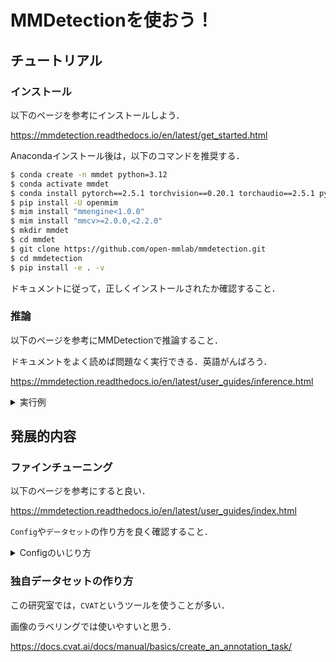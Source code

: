 # MMDetectionを使おう！

## チュートリアル

### インストール

以下のページを参考にインストールしよう．

https://mmdetection.readthedocs.io/en/latest/get_started.html

Anacondaインストール後は，以下のコマンドを推奨する．
```bash
$ conda create -n mmdet python=3.12
$ conda activate mmdet
$ conda install pytorch==2.5.1 torchvision==0.20.1 torchaudio==2.5.1 pytorch-cuda=12.4 -c pytorch -c nvidia
$ pip install -U openmim
$ mim install "mmengine<1.0.0"
$ mim install "mmcv>=2.0.0,<2.2.0"
$ mkdir mmdet
$ cd mmdet
$ git clone https://github.com/open-mmlab/mmdetection.git
$ cd mmdetection
$ pip install -e . -v
```

ドキュメントに従って，正しくインストールされたか確認すること．

### 推論

以下のページを参考にMMDetectionで推論すること．

ドキュメントをよく読めば問題なく実行できる．英語がんばろう．

https://mmdetection.readthedocs.io/en/latest/user_guides/inference.html

<details><summary>実行例</summary>
  
```bash
$ mkdir checkpoints
$ cd checkpoints
$ curl -LO https://download.openmmlab.com/mmdetection/v3.0/rtmdet/rtmdet_l_8xb32-300e_coco/rtmdet_l_8xb32-300e_coco_20220719_112030-5a0be7c4.pth
$ cd ..
$ python demo/image_demo.py demo/demo.jpg configs/rtmdet/rtmdet_l_8xb32-300e_coco.py --weights checkpoints/rtmdet_l_8xb32-300e_coco_20220719_112030-5a0be7c4.pth --device cpu
```
</details>

## 発展的内容

### ファインチューニング

以下のページを参考にすると良い．

https://mmdetection.readthedocs.io/en/latest/user_guides/index.html

```Config```や```データセット```の作り方を良く確認すること．

<details><summary>Configのいじり方</summary>

基本的には，既存のConfigファイルを拡張することで学習の設定を行う．
まず，独自Configであることを示すために，別ディレクトリを作ってしまう．
```bash
$ mkdir myconfigs
$ cd myconfigs
```

次に，自分の使いたいモデルのConfigファイルを拡張していく．
今回はmask-rcnnの拡張を例にして行う．
```python
# 拡張元
_base_ = ["../configs/mask_rcnn/mask-rcnn_r50_fpn_2x_coco.py"]

# 学習エポックの設定などができる
train_cfg = dict(
    type='EpochBasedTrainLoop',
    max_epochs=12,
    val_interval=1)
val_cfg = dict(type='ValLoop')
test_cfg = dict(type='TestLoop')

# オプティマイザの設定ができる
optim_wrapper = dict(
    type='OptimWrapper',
    optimizer=dict(
        type='SGD',
        lr=0.02,
        momentum=0.9,
        weight_decay=0.0001),
    clip_grad=None,
    )

# 画像のデータ拡張について設定できる
train_pipeline = [
    dict(type='LoadImageFromFile'),
    dict(type='LoadAnnotations', with_bbox=True, with_mask=True),
    dict(
        type='RandomResize', scale=[(1333, 640), (1333, 800)],
        keep_ratio=True),
    dict(type='RandomFlip', prob=0.5),
    dict(type='PackDetInputs')
]
test_pipeline = [
    dict(type='LoadImageFromFile'),
    dict(type='Resize', scale=(1333, 800), keep_ratio=True),
    dict(
        type='PackDetInputs',
        meta_keys=('img_id', 'img_path', 'ori_shape', 'img_shape',
                   'scale_factor'))
]
train_dataloader = dict(dataset=dict(pipeline=train_pipeline))
val_dataloader = dict(dataset=dict(pipeline=test_pipeline))
test_dataloader = dict(dataset=dict(pipeline=test_pipeline))
```

色々試して一番良い結果となる方法を探すこと．
</details>

### 独自データセットの作り方

この研究室では，```CVAT```というツールを使うことが多い．

画像のラベリングでは使いやすいと思う．

https://docs.cvat.ai/docs/manual/basics/create_an_annotation_task/
